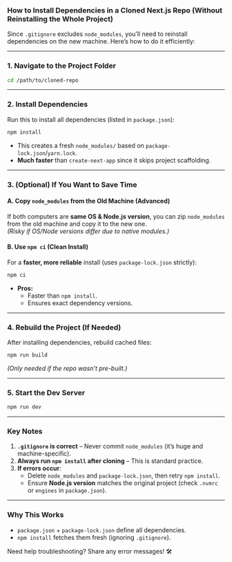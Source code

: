 ### **How to Install Dependencies in a Cloned Next.js Repo (Without Reinstalling the Whole Project)**

Since `.gitignore` excludes `node_modules`, you’ll need to reinstall dependencies on the new machine. Here’s how to do it efficiently:

---

### **1. Navigate to the Project Folder**
```bash
cd /path/to/cloned-repo
```

---

### **2. Install Dependencies**
Run this to install all dependencies (listed in `package.json`):
```bash
npm install
```
- This creates a fresh `node_modules/` based on `package-lock.json`/`yarn.lock`.
- **Much faster** than `create-next-app` since it skips project scaffolding.

---

### **3. (Optional) If You Want to Save Time**
#### **A. Copy `node_modules` from the Old Machine (Advanced)**
If both computers are **same OS & Node.js version**, you can zip `node_modules` from the old machine and copy it to the new one.  
*(Risky if OS/Node versions differ due to native modules.)*

#### **B. Use `npm ci` (Clean Install)**
For a **faster, more reliable** install (uses `package-lock.json` strictly):
```bash
npm ci
```
- **Pros:**  
  - Faster than `npm install`.  
  - Ensures exact dependency versions.  

---

### **4. Rebuild the Project (If Needed)**
After installing dependencies, rebuild cached files:
```bash
npm run build
```
*(Only needed if the repo wasn’t pre-built.)*

---

### **5. Start the Dev Server**
```bash
npm run dev
```

---

### **Key Notes**
1. **`.gitignore` is correct** – Never commit `node_modules` (it’s huge and machine-specific).  
2. **Always run `npm install` after cloning** – This is standard practice.  
3. **If errors occur**:  
   - Delete `node_modules` and `package-lock.json`, then retry `npm install`.  
   - Ensure **Node.js version** matches the original project (check `.nvmrc` or `engines` in `package.json`).  

---

### **Why This Works**
- `package.json` + `package-lock.json` define all dependencies.  
- `npm install` fetches them fresh (ignoring `.gitignore`).  

Need help troubleshooting? Share any error messages! 🛠️